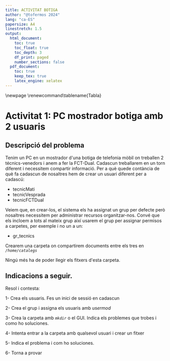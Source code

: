 ```yaml
---
title: ACTIVITAT BOTIGA
author: "@tofermos 2024"
lang: "ca-ES"
papersize: A4
linestretch: 1.5
output:
  html_document:
    toc: true
    toc_float: true
    toc_depth: 3
    df_print: paged
    number_sections: false
  pdf_document:
    toc: true
    keep_tex: true
    latex_engine: xelatex
---
```


\newpage
\renewcommand\tablename{Tabla}

# Activitat 1: PC mostrador botiga amb 2 usuaris

## Descripció del problema

Tenim un PC en un mostrador d'una botiga de telefonia mòbil on treballen 2 técnics-venedors i anem a fer la FCT-Dual. Cadascun treballarem en un torn diferent i necessitem compartir informació. Per a què quede contància de què fa cadascun de nosaltres hem de crear un usuari diferent per a cadascú:

* tecnicMati
* tecnicVesprada
* tecnicFCTDual

Veiem que, en crear-los, el sistema els ha assignat un grup per defecte però nosaltres necessitem per administrar recursos organitzar-nos. Convé que els incloem a tots al mateix grup així usarem el grup per assignar permisos a carpetes, per exemple i no un a un:

* gr_tecnics


Crearem una carpeta on compartirem documents entre els tres en *`/home/catalegs`*

Ningú més ha de poder llegir els fitxers d'esta carpeta.

## Indicacions a seguir. 

Resol i contesta:

1- Crea els usuaris. Fes un inici de sessió en cadascun 

2- Crea el grup i assigna els usuaris amb *usermod*

3- Crea la carpeta amb *`mkdir`* o el GUI. Indica els problemes que trobes i como ho soluciones.

4- Intenta entrar a la carpeta amb qualsevol usuari i crear un fitxer

5- Indica el problema i com ho soluciones.

6- Torna a provar

